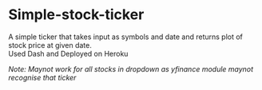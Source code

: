 # Simple-stock-ticker

A simple ticker that takes input as symbols and date and returns plot of stock price at given date.<br/>
Used Dash and Deployed on Heroku<br/>

*Note: Maynot work for all stocks in dropdown as yfinance module maynot recognise that ticker*
